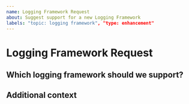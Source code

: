 ```yaml
---
name: Logging Framework Request
about: Suggest support for a new Logging Framework
labels: "topic: logging framework", "type: enhancement"
---
```

# Logging Framework Request

## Which logging framework should we support?
<!-- 
The name and an url to the logging framework we should support 
-->

## Additional context
<!-- 
Some additional context 
-->
